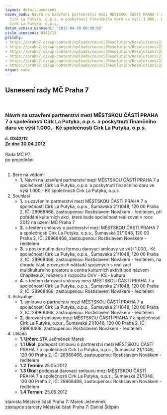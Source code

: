 ```yaml
---
layout: detail_usneseni
nazev_bodu: Návrh na uzavření partnerství mezi MĚSTSKOU ČÁSTÍ PRAHA 7 a společností
  Cirk La Putyka, o.p.s. a poskytnutí finančního daru ve výši 1.000,- Kč společnosti
  Cirk La Putyka, o.p.s.
datum_vzniku_usneseni: '2012-04-30 00:00:00'
cislo_usneseni: 0342/12
prilohy:
- https://praha7.cz/wp-content/uploads/councilResolution/Resolutions/22848/25-12-la_putyka_zadost.pdf
- https://praha7.cz/wp-content/uploads/councilResolution/Resolutions/22848/25-12-s10_la_putyka.doc
- https://praha7.cz/wp-content/uploads/councilResolution/Resolutions/22848/25-12-s_la_putyka.doc
- https://praha7.cz/wp-content/uploads/councilResolution/Resolutions/22848/25-12-usneseni_zmc_k_materialu.doc
- https://praha7.cz/wp-content/uploads/councilResolution/Resolutions/22848/25-12-la_putyka_vypis_or.pdf
- https://praha7.cz/wp-content/uploads/councilResolution/Resolutions/22848/25-12-prezentace_la_putyka.pdf
organ: rada
---
```

<div id="ucUsn_pList" class="usn">
	<span><h2>Usnesení rady MČ Praha 7 </h2>
<br></span><div class="standBody">
<span><h3>Návrh na uzavření partnerství mezi MĚSTSKOU ČÁSTÍ PRAHA 7 a společností Cirk La Putyka, o.p.s. a poskytnutí finančního daru ve výši 1.000,- Kč společnosti Cirk La Putyka, o.p.s.</h3></span><div class="center">
		<strong>č. 0342/12</strong><br>
	</div>
<div class="center">
		<strong>Ze dne 30.04.2012</strong><br><br>
	</div>Rada MČ P7<br> po projednání<br><br><ol>
<li>Bere na vědomí<ul><li>
<strong>1.</strong> Návrh na uzavření partnerství mezi MĚSTSKOU ČÁSTÍ PRAHA 7 a společností Cirk La Putyka, o.p.s. a poskytnutí finančního daru ve výši 1.000,- Kč společnosti Cirk La Putyka, o.p.s.</li></ul>
</li>
<li>Souhlasí<ul>
<li>
<strong>1.</strong> s uzavřením partnerství mezi MĚSTSKOU ČÁSTÍ PRAHA 7 a společností Cirk La Putyka, o.p.s., Šumavská 21/1048, 120 00 Praha 2, IČ: 28968468, zastoupenou: Rostislavem Novákem - ředitelem, při pořádání kulturních akcí, které bude společnost realizovat v roce 2012 na území MČ Praha 7</li>
<li>
<strong>2.</strong> s textem smlouvy o partnerství mezi MĚSTSKOU ČÁSTÍ PRAHA 7 a společností Cirk La Putyka, o.p.s., Šumavská 21/1048, 120 00 Praha 2, IČ: 28968468, zastoupenou: Rostislavem Novákem - ředitelem </li>
<li>
<strong>3.</strong> s poskytnutím daru formou darovací smlouvy ve výši 1.000,- Kč společnosti Cirk La Putyka, o.p.s., Šumavská 21/1048, 120 00 Praha 2, IČ: 28968468, zastoupenou: Rostislavem Novákem - ředitelem, na úhradu části provozních nákladů spojených s realizací multikulturního prostoru a centra kulturních aktivit pod názvem ChapiteauX, hrazeno z rozpočtu OVV - KS - kultura</li>
<li>
<strong>4.</strong> s textem darovací smlouvy mezi MĚSTSKOU ČÁSTÍ PRAHA 7 a společností Cirk La Putyka, o.p.s., Šumavská 21/1048, 120 00 Praha 2, IČ: 28968468, zastoupenou: Rostislavem Novákem - ředitelem     </li>
</ul>
</li>
<li>Schvaluje<ul>
<li>
<strong>1.</strong> smlouvu o partnerství  mezi MĚSTSKOU ČÁSTÍ PRAHA 7 a společností Cirk La Putyka, o.p.s., Šumavská 21/1048, 120 00 Praha 2, IČ: 28968468, zastoupenou: Rostislavem Novákem - ředitelem</li>
<li>
<strong>2.</strong> darovací smlouvu mezi MĚSTSKOU ČÁSTÍ PRAHA 7 a společností Cirk La Putyka, o.p.s., Šumavská 21/1048, 120 00 Praha 2, IČ: 28968468, zastoupenou: Rostislavem Novákem - ředitelem</li>
</ul>
</li>
<li>Ukládá<ul>
<li>
<strong>1. Určen: </strong>STA Ječmének Marek</li>
<li>
<strong>1.1 Úkol: </strong>podepsat smlouvu o partnerství mezi MĚSTSKOU ČÁSTÍ PRAHA 7 a společností Cirk La Putyka, o.p.s., Šumavská 21/1048, 120 00 Praha 2, IČ: 28968468, zastoupenou: Rostislavem Novákem - ředitelem</li>
<li>
<strong>1.2 Termín: </strong>25.05.2012</li>
<li>
<strong>1.3 Úkol: </strong>podepsat darovací smlouvu mezi MĚSTSKOU ČÁSTÍ PRAHA 7 a společností Cirk La Putyka, o.p.s., Šumavská 21/1048, 120 00 Praha 2, IČ: 28968468, zastoupenou: Rostislavem Novákem - ředitelem</li>
<li>
<strong>1.4 Termín: </strong>25.05.2012</li>
</ul>
</li>
</ol>starosta Městské části Praha 7: Marek Ječmének<br>zástupce starosty Městské části Praha 7: Daniel Štěpán 
</div>
</div>